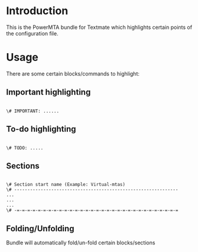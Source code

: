 # Introduction

This is the PowerMTA bundle for Textmate which highlights certain points of the configuration file.

# Usage

There are some certain blocks/commands to highlight:

## Important highlighting

<code>
\# IMPORTANT: ......
</code>

## To-do highlighting

<code>
\# TODO: .....
</code>

## Sections

<code>
\# Section start name (Example: Virtual-mtas)
\# --------------------------------------------------------------
...
...
...
\# -=-=-=-=-=-=-=-=-=-=-=-=-=-=-=-=-=-=-=-=-=-=-=-=-=-=-=-=-=-=-=
</code>

## Folding/Unfolding

Bundle will automatically fold/un-fold certain blocks/sections
